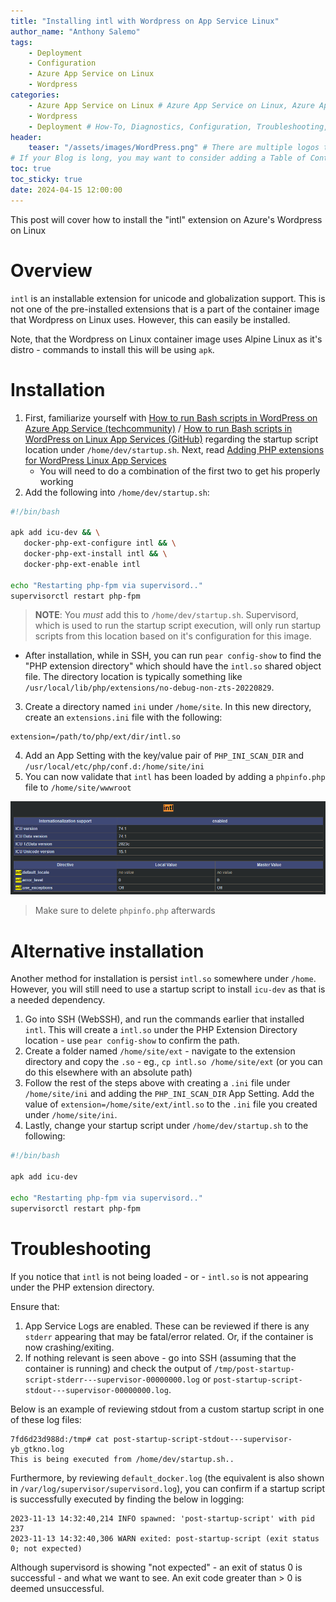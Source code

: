 ```yaml
---
title: "Installing intl with Wordpress on App Service Linux"
author_name: "Anthony Salemo"
tags:
    - Deployment
    - Configuration
    - Azure App Service on Linux
    - Wordpress
categories:
    - Azure App Service on Linux # Azure App Service on Linux, Azure App Service on Windows, Function App, Azure VM, Azure SDK
    - Wordpress
    - Deployment # How-To, Diagnostics, Configuration, Troubleshooting, Performance
header:
    teaser: "/assets/images/WordPress.png" # There are multiple logos that can be used in "/assets/images" if you choose to add one.
# If your Blog is long, you may want to consider adding a Table of Contents by adding the following two settings.
toc: true
toc_sticky: true
date: 2024-04-15 12:00:00
---
```


This post will cover how to install the "intl" extension on Azure's Wordpress on Linux

# Overview
`intl` is an installable extension for unicode and globalization support. This is not one of the pre-installed extensions that is a part of the container image that Wordpress on Linux uses. However, this can easily be installed.

Note, that the Wordpress on Linux container image uses Alpine Linux as it's distro - commands to install this will be using `apk`.

# Installation
1. First, familiarize yourself with [How to run Bash scripts in WordPress on Azure App Service (techcommunity)](https://techcommunity.microsoft.com/t5/apps-on-azure-blog/how-to-run-bash-scripts-in-wordpress-on-azure-app-service/ba-p/3625692) / [How to run Bash scripts in WordPress on Linux App Services (GitHub)](https://github.com/Azure/wordpress-linux-appservice/blob/main/WordPress/running_post_startup_scripts.md) regarding the startup script location under `/home/dev/startup.sh`. Next, read [Adding PHP extensions for WordPress Linux App Services](https://github.com/Azure/wordpress-linux-appservice/blob/main/WordPress/wordpress_adding_php_extensions.md)
   - You will need to do a combination of the first two to get his properly working
2. Add the following into `/home/dev/startup.sh`:

```bash
#!/bin/bash

apk add icu-dev && \
   docker-php-ext-configure intl && \
   docker-php-ext-install intl && \
   docker-php-ext-enable intl

echo "Restarting php-fpm via supervisord.."
supervisorctl restart php-fpm
```

> **NOTE**: You _must_ add this to `/home/dev/startup.sh`. Supervisord, which is used to run the startup script execution, will only run startup scripts from this location based on it's configuration for this image.

- After installation, while in SSH, you can run `pear config-show` to find the "PHP extension directory" which should have the `intl.so` shared object file. The directory location is typically something like `/usr/local/lib/php/extensions/no-debug-non-zts-20220829`.

3. Create a directory named `ini` under `/home/site`. In this new directory, create an `extensions.ini` file with the following:

```
extension=/path/to/php/ext/dir/intl.so
```

4. Add an App Setting with the key/value pair of `PHP_INI_SCAN_DIR` and `/usr/local/etc/php/conf.d:/home/site/ini`
5. You can now validate that `intl` has been loaded by adding a `phpinfo.php` file to `/home/site/wwwroot`

![intl via phpinfo](/media/2024/04/install-intl-wordpress-1.png)

> Make sure to delete `phpinfo.php` afterwards

# Alternative installation
Another method for installation is persist `intl.so` somewhere under `/home`. However, you will still need to use a startup script to install `icu-dev` as that is a needed dependency.

1. Go into SSH (WebSSH), and run the commands earlier that installed `intl`. This will create a `intl.so` under the PHP Extension Directory location - use `pear config-show` to confirm the path.
2. Create a folder named `/home/site/ext` - navigate to the extension directory and copy the `.so` - eg., `cp intl.so /home/site/ext` (or you can do this elsewhere with an absolute path)
3. Follow the rest of the steps above with creating a `.ini` file under `/home/site/ini` and adding the `PHP_INI_SCAN_DIR` App Setting. Add the value of `extension=/home/site/ext/intl.so` to the `.ini` file you created under `/home/site/ini`.
4. Lastly, change your startup script under `/home/dev/startup.sh` to the following:

```bash
#!/bin/bash

apk add icu-dev

echo "Restarting php-fpm via supervisord.."
supervisorctl restart php-fpm
```

# Troubleshooting
If you notice that `intl` is not being loaded - or - `intl.so` is not appearing under the PHP extension directory.

Ensure that:
1. App Service Logs are enabled. These can be reviewed if there is any `stderr` appearing that may be fatal/error related. Or, if the container is now crashing/exiting.
2. If nothing relevant is seen above - go into SSH (assuming that the container is running) and check the output of `/tmp/post-startup-script-stderr---supervisor-00000000.log` or `post-startup-script-stdout---supervisor-00000000.log`.

Below is an example of reviewing stdout from a custom startup script in one of these log files:

```
7fd6d23d988d:/tmp# cat post-startup-script-stdout---supervisor-yb_gtkno.log 
This is being executed from /home/dev/startup.sh..
```

Furthermore, by reviewing `default_docker.log` (the equivalent is also shown in `/var/log/supervisor/supervisord.log`), you can confirm if a startup script is successfully executed by finding the below in logging:

```
2023-11-13 14:32:40,214 INFO spawned: 'post-startup-script' with pid 237
2023-11-13 14:32:40,306 WARN exited: post-startup-script (exit status 0; not expected)
```

Although supervisord is showing "not expected" - an exit of status 0 is successful - and what we want to see. An exit code greater than > 0 is deemed unsuccessful.
